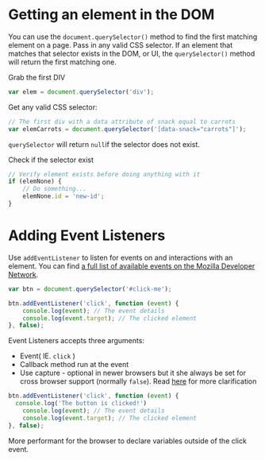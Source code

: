 # Getting an element in the DOM

You can use the `document.querySelector()` method to find the first matching element on a page. Pass in any valid CSS selector. If an element that matches that selector exists in the DOM, or UI, the `querySelector()` method will return the first matching one.

Grab the first DIV

```javascript
var elem = document.querySelector('div');
```

Get any valid CSS selector:

```javascript
// The first div with a data attribute of snack equal to carrots
var elemCarrots = document.querySelector('[data-snack="carrots"]');
```

`querySelector` will return `null`if the selector does not exist.

Check if the selector exist

```javascript
// Verify element exists before doing anything with it
if (elemNone) {
	// Do something...
	elemNone.id = 'new-id';
}
```

# Adding Event Listeners

Use `addEventListener` to listen for events on and interactions with an element. You can find [a full list of available events on the Mozilla Developer Network](https://developer.mozilla.org/en-US/docs/Web/Events).

```javascript
var btn = document.querySelector('#click-me');

btn.addEventListener('click', function (event) {
	console.log(event); // The event details
	console.log(event.target); // The clicked element
}, false);
```

Event Listeners accepts three arguments:

- Event( IE. `click` )
- Callback method run at the event
- Use capture - optional in newer browsers but it she always be set for cross browser support (normally `false`). Read [here](https://gomakethings.com/when-to-use-use-capture-in-your-event-listeners/) for more clarification

```javascript
btn.addEventListener('click', function (event) {
  console.log('The button is clicked!')
	console.log(event); // The event details
	console.log(event.target); // The clicked element
}, false);
```
More performant for the browser to declare variables outside of the click event.


